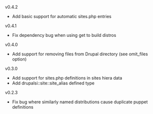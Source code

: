 v0.4.2
  - Add basic support for automatic sites.php entries

v0.4.1
  - Fix dependency bug when using get to build distros

v0.4.0
  - Add support for removing files from Drupal directory (see omit_files option)

v0.3.0
  - Add support for sites.php definitions in sites hiera data
  - Add drupalsi::site::site_alias defined type

v0.2.3
 - Fix bug where similarly named distributions cause duplicate puppet definitions
